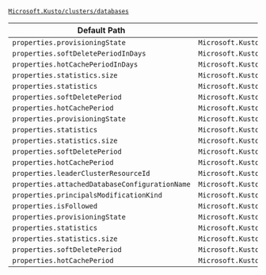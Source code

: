 [`Microsoft.Kusto/clusters/databases`](https://docs.microsoft.com/en-us/azure/templates/microsoft.kusto/clusters/databases)

| Default Path | Alias |
|---|---|
| `properties.provisioningState` | `Microsoft.Kusto/clusters/databases/provisioningState` |
| `properties.softDeletePeriodInDays` | `Microsoft.Kusto/clusters/databases/softDeletePeriodInDays` |
| `properties.hotCachePeriodInDays` | `Microsoft.Kusto/clusters/databases/hotCachePeriodInDays` |
| `properties.statistics.size` | `Microsoft.Kusto/clusters/databases/statistics.size` |
| `properties.statistics` | `Microsoft.Kusto/clusters/databases/statistics` |
| `properties.softDeletePeriod` | `Microsoft.Kusto/clusters/databases/softDeletePeriod` |
| `properties.hotCachePeriod` | `Microsoft.Kusto/clusters/databases/hotCachePeriod` |
| `properties.provisioningState` | `Microsoft.Kusto/clusters/databases/ReadWrite.provisioningState` |
| `properties.statistics` | `Microsoft.Kusto/clusters/databases/ReadWrite.statistics` |
| `properties.statistics.size` | `Microsoft.Kusto/clusters/databases/ReadWrite.statistics.size` |
| `properties.softDeletePeriod` | `Microsoft.Kusto/clusters/databases/ReadWrite.softDeletePeriod` |
| `properties.hotCachePeriod` | `Microsoft.Kusto/clusters/databases/ReadWrite.hotCachePeriod` |
| `properties.leaderClusterResourceId` | `Microsoft.Kusto/clusters/databases/ReadOnlyFollowing.leaderClusterResourceId` |
| `properties.attachedDatabaseConfigurationName` | `Microsoft.Kusto/clusters/databases/ReadOnlyFollowing.attachedDatabaseConfigurationName` |
| `properties.principalsModificationKind` | `Microsoft.Kusto/clusters/databases/ReadOnlyFollowing.principalsModificationKind` |
| `properties.isFollowed` | `Microsoft.Kusto/clusters/databases/ReadWrite.isFollowed` |
| `properties.provisioningState` | `Microsoft.Kusto/clusters/databases/ReadOnlyFollowing.provisioningState` |
| `properties.statistics` | `Microsoft.Kusto/clusters/databases/ReadOnlyFollowing.statistics` |
| `properties.statistics.size` | `Microsoft.Kusto/clusters/databases/ReadOnlyFollowing.statistics.size` |
| `properties.softDeletePeriod` | `Microsoft.Kusto/clusters/databases/ReadOnlyFollowing.softDeletePeriod` |
| `properties.hotCachePeriod` | `Microsoft.Kusto/clusters/databases/ReadOnlyFollowing.hotCachePeriod` |

